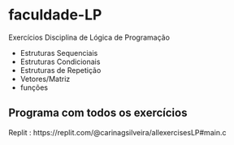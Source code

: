 # faculdade-LP
 Exercícios Disciplina de Lógica de Programação 
 
- Estruturas Sequenciais
- Estruturas Condicionais
- Estruturas de Repetição
- Vetores/Matriz
- funções


<h2> Programa com todos os exercícios </h2>
Replit : https://replit.com/@carinagsilveira/allexercisesLP#main.c
